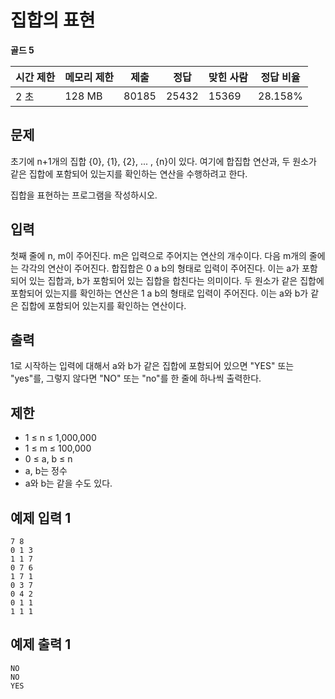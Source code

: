 # 집합의 표현

**골드 5**

|시간 제한|	메모리 제한	|제출|	정답	|맞힌 사람|	정답 비율|
|---|---|---|---|---|---|
|2 초|	128 MB|	80185	|25432	|15369|	28.158%|

## 문제

초기에 n+1개의 집합 {0}, {1}, {2}, ... , {n}이 있다. 여기에 합집합 연산과, 두 원소가 같은 집합에 포함되어 있는지를 확인하는 연산을 수행하려고 한다.

집합을 표현하는 프로그램을 작성하시오.

## 입력 

첫째 줄에 n, m이 주어진다.
m은 입력으로 주어지는 연산의 개수이다.
다음 m개의 줄에는 각각의 연산이 주어진다. 
합집합은 0 a b의 형태로 입력이 주어진다. 
이는 a가 포함되어 있는 집합과, b가 포함되어 있는 집합을 합친다는 의미이다.
두 원소가 같은 집합에 포함되어 있는지를 확인하는 연산은 1 a b의 형태로 입력이 주어진다. 
이는 a와 b가 같은 집합에 포함되어 있는지를 확인하는 연산이다.

## 출력 

1로 시작하는 입력에 대해서 a와 b가 같은 집합에 포함되어 있으면 "YES" 또는 "yes"를, 그렇지 않다면 "NO" 또는 "no"를 한 줄에 하나씩 출력한다.

## 제한

- 1 ≤ n ≤ 1,000,000
- 1 ≤ m ≤ 100,000
- 0 ≤ a, b ≤ n
- a, b는 정수
- a와 b는 같을 수도 있다.

## 예제 입력 1

```
7 8
0 1 3
1 1 7
0 7 6
1 7 1
0 3 7
0 4 2
0 1 1
1 1 1
```

## 예제 출력 1

```
NO
NO
YES
```